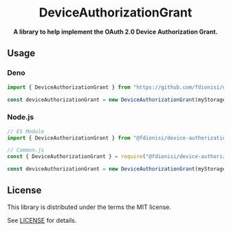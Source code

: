<div align="center">
  <h1>DeviceAuthorizationGrant</h1>
  <p>
    <b>
      A library to help implement the OAuth 2.0 Device Authorization Grant.
    </b>
  </p>
</div>

## Usage

### Deno

```ts
import { DeviceAuthorizationGrant } from "https://github.com/fdionisi/device-authorization-grant/blob/0.2.0/device-authorization-grant.ts"

const deviceAuthorizationGrant = new DeviceAuthorizationGrant(myStorage, config);

```

### Node.js

```ts
// ES Module
import { DeviceAuthorizationGrant } from "@fdionisi/device-authorization-grant";

// Common.js
const { DeviceAuthorizationGrant } = require("@fdionisi/device-authorization-grant");

const deviceAuthorizationGrant = new DeviceAuthorizationGrant(myStorage, config);

```

## License

This library is distributed under the terms the MIT license.

See [LICENSE](LICENSE) for details.
